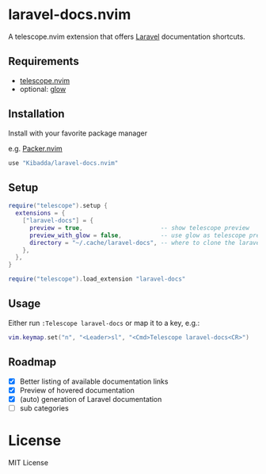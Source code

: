 # laravel-docs.nvim

A telescope.nvim extension that offers [Laravel](https://laravel.com/docs) documentation shortcuts.

## Requirements
 - [telescope.nvim](https://github.com/nvim-telescope/telescope.nvim)
 - optional: [glow](https://github.com/charmbracelet/glow)

## Installation
Install with your favorite package manager

e.g. [Packer.nvim](https://github.com/wbthomason/packer.nvim)
```lua
use "Kibadda/laravel-docs.nvim"
```

## Setup
```lua
require("telescope").setup {
  extensions = {
    ["laravel-docs"] = {
      preview = true,                      -- show telescope preview
      preview_with_glow = false,           -- use glow as telescope previewer
      directory = "~/.cache/laravel-docs", -- where to clone the laravel docs github repo
    },
  },
}

require("telescope").load_extension "laravel-docs"
```

## Usage
Either run `:Telescope laravel-docs` or map it to a key, e.g.:
```lua
vim.keymap.set("n", "<Leader>sl", "<Cmd>Telescope laravel-docs<CR>")
```

## Roadmap
 - [x] Better listing of available documentation links
 - [x] Preview of hovered documentation
 - [x] (auto) generation of Laravel documentation
 - [ ] sub categories

# License
MIT License
